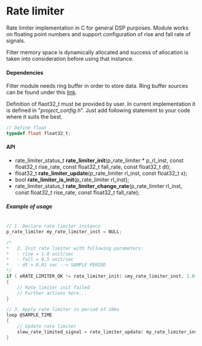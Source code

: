 # Rate limiter
Rate limiter implementation in C for general DSP purposes. Module works on floating point numbers and support configuration of rise and fall rate of signals. 

Filter memory space is dynamically allocated and success of allocation is taken into consideration before using that instance.

#### Dependencies
Filter module needs ring buffer in order to store data. Ring buffer sources can be found under this [link](https://github.com/Misc-library-for-DSP/ring_buffer). 

Definition of flaot32_t must be provided by user. In current implementation it is defined in "*project_config.h*". Just add following statement to your code where it suits the best.

```C
// Define float
typedef float float32_t;
```

 #### API

 - rate_limiter_status_t **rate_limiter_init**(p_rate_limiter * p_rl_inst, const float32_t rise_rate, const float32_t fall_rate, const float32_t dt);
 - float32_t **rate_limiter_update**(p_rate_limiter rl_inst, const float32_t x);
 - bool **rate_limiter_is_init**(p_rate_limiter rl_inst);
 - rate_limiter_status_t **rate_limiter_change_rate**(p_rate_limiter rl_inst, const float32_t rise_rate, const float32_t fall_rate);


##### Example of usage

```C

// 1. Declare rate limiter instance
p_rate_limiter my_rate_limiter_inst = NULL;

/* 
*   2. Init rate limiter with following parameters:
*   - rise = 1.0 unit/sec
*   - fall = 0.5 unit/sec
*   - dt = 0.01 sec --> SAMPLE PERIOD
*/ 
if ( eRATE_LIMITER_OK != rate_limiter_init( &my_rate_limiter_inst, 1.0f, 0.5f, 0.01f ))
{
    // Rate limiter init failed
    // Further actions here...
}

// 3. Apply rate limiter in period of 10ms
loop @SAMPLE_TIME
{
    // Update rate limiter
    slew_rate_limited_signal = rate_limiter_update( my_rate_limiter_inst, raw_signal );
}

```